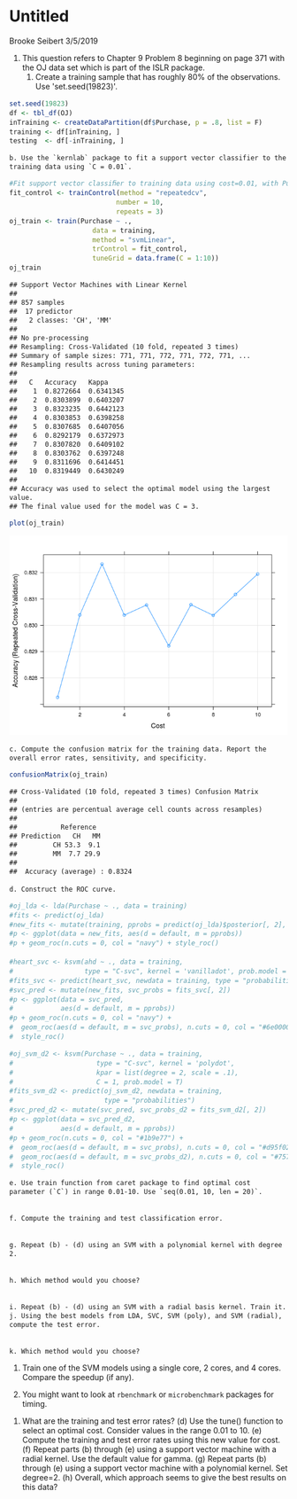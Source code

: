 Untitled
================
Brooke Seibert
3/5/2019

1.  This question refers to Chapter 9 Problem 8 beginning on page 371 with the OJ data set which is part of the ISLR package.
    1.  Create a training sample that has roughly 80% of the observations. Use 'set.seed(19823)'.

``` r
set.seed(19823)
df <- tbl_df(OJ)
inTraining <- createDataPartition(df$Purchase, p = .8, list = F)
training <- df[inTraining, ]
testing  <- df[-inTraining, ]
```

    b. Use the `kernlab` package to fit a support vector classifier to the training data using `C = 0.01`. 

``` r
#Fit support vector classiﬁer to training data using cost=0.01, with Purchase as the response and the other variables as predictors. Use the summary() function to produce summary statistics, and describe the results obtained. 
fit_control <- trainControl(method = "repeatedcv",
                           number = 10, 
                           repeats = 3)
oj_train <- train(Purchase ~ .,
                     data = training,
                     method = "svmLinear",
                     trControl = fit_control,
                     tuneGrid = data.frame(C = 1:10))
oj_train
```

    ## Support Vector Machines with Linear Kernel 
    ## 
    ## 857 samples
    ##  17 predictor
    ##   2 classes: 'CH', 'MM' 
    ## 
    ## No pre-processing
    ## Resampling: Cross-Validated (10 fold, repeated 3 times) 
    ## Summary of sample sizes: 771, 771, 772, 771, 772, 771, ... 
    ## Resampling results across tuning parameters:
    ## 
    ##   C   Accuracy   Kappa    
    ##    1  0.8272664  0.6341345
    ##    2  0.8303899  0.6403207
    ##    3  0.8323235  0.6442123
    ##    4  0.8303853  0.6398258
    ##    5  0.8307685  0.6407056
    ##    6  0.8292179  0.6372973
    ##    7  0.8307820  0.6409102
    ##    8  0.8303762  0.6397248
    ##    9  0.8311696  0.6414451
    ##   10  0.8319449  0.6430249
    ## 
    ## Accuracy was used to select the optimal model using the largest value.
    ## The final value used for the model was C = 3.

``` r
plot(oj_train)
```

![](svm-lab_files/figure-markdown_github/1b.%20support%20vector%20classifier%20SVC-1.png)

    c. Compute the confusion matrix for the training data. Report the overall error rates, sensitivity, and specificity. 

``` r
confusionMatrix(oj_train)
```

    ## Cross-Validated (10 fold, repeated 3 times) Confusion Matrix 
    ## 
    ## (entries are percentual average cell counts across resamples)
    ##  
    ##           Reference
    ## Prediction   CH   MM
    ##         CH 53.3  9.1
    ##         MM  7.7 29.9
    ##                             
    ##  Accuracy (average) : 0.8324

    d. Construct the ROC curve. 

``` r
#oj_lda <- lda(Purchase ~ ., data = training)
#fits <- predict(oj_lda)
#new_fits <- mutate(training, pprobs = predict(oj_lda)$posterior[, 2], default = if_else(Purchase == "Yes", 1, 0))
#p <- ggplot(data = new_fits, aes(d = default, m = pprobs))
#p + geom_roc(n.cuts = 0, col = "navy") + style_roc()

#heart_svc <- ksvm(ahd ~ ., data = training,
#                  type = "C-svc", kernel = 'vanilladot', prob.model = TRUE)
#fits_svc <- predict(heart_svc, newdata = training, type = "probabilities")
#svc_pred <- mutate(new_fits, svc_probs = fits_svc[, 2])
#p <- ggplot(data = svc_pred,
#            aes(d = default, m = pprobs))
#p + geom_roc(n.cuts = 0, col = "navy") +
#  geom_roc(aes(d = default, m = svc_probs), n.cuts = 0, col = "#6e0000") +
#  style_roc()
```

``` r
#oj_svm_d2 <- ksvm(Purchase ~ ., data = training,
#                     type = "C-svc", kernel = 'polydot', 
#                     kpar = list(degree = 2, scale = .1),
#                     C = 1, prob.model = T)
#fits_svm_d2 <- predict(oj_svm_d2, newdata = training, 
#                       type = "probabilities")
#svc_pred_d2 <- mutate(svc_pred, svc_probs_d2 = fits_svm_d2[, 2])
#p <- ggplot(data = svc_pred_d2,
#            aes(d = default, m = pprobs))
#p + geom_roc(n.cuts = 0, col = "#1b9e77") +
#  geom_roc(aes(d = default, m = svc_probs), n.cuts = 0, col = "#d95f02") +
#  geom_roc(aes(d = default, m = svc_probs_d2), n.cuts = 0, col = "#7570b3") +
#  style_roc()
```

    e. Use train function from caret package to find optimal cost  parameter (`C`) in range 0.01-10. Use `seq(0.01, 10, len = 20)`. 


    f. Compute the training and test classification error.


    g. Repeat (b) - (d) using an SVM with a polynomial kernel with degree 2.


    h. Which method would you choose?


    i. Repeat (b) - (d) using an SVM with a radial basis kernel. Train it. 
    j. Using the best models from LDA, SVC, SVM (poly), and SVM (radial), compute the test error. 


    k. Which method would you choose?

1.  Train one of the SVM models using a single core, 2 cores, and 4 cores. Compare the speedup (if any).

2.  You might want to look at `rbenchmark` or `microbenchmark` packages for timing.

<!-- -->

1.  What are the training and test error rates? (d) Use the tune() function to select an optimal cost. Consider values in the range 0.01 to 10. (e) Compute the training and test error rates using this new value for cost. (f) Repeat parts (b) through (e) using a support vector machine with a radial kernel. Use the default value for gamma. (g) Repeat parts (b) through (e) using a support vector machine with a polynomial kernel. Set degree=2. (h) Overall, which approach seems to give the best results on this data?
